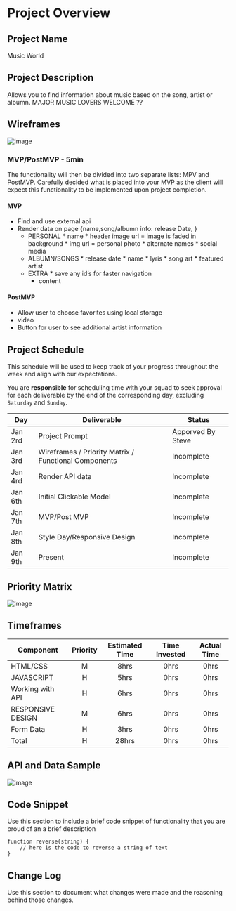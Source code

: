 # Project Overview

## Project Name

Music World

## Project Description

Allows you to find information about music based on the song, artist or albumn. MAJOR MUSIC LOVERS WELCOME ?? 


## Wireframes

![image](https://media.git.generalassemb.ly/user/25135/files/6d092a80-2db1-11ea-9f05-1c7dc7193efb)

### MVP/PostMVP - 5min

The functionality will then be divided into two separate lists: MPV and PostMVP.  Carefully decided what is placed into your MVP as the client will expect this functionality to be implemented upon project completion.  

#### MVP 

- Find and use external api 
- Render data on page {name,song/albumn info: release Date, } 
	* PERSONAL 
    		* name
    		* header image url = image is faded in background
    		* img url = personal photo
    		* alternate names
    		* social media
	* ALBUMN/SONGS
    		* release date
    		* name
    		* lyris
    		* song art
    		* featured artist
	* EXTRA
    		* save any id’s for faster navigation
   		 * content
 

#### PostMVP 

* Allow user to choose favorites using local storage
* video
* Button for user to see additional artist information
    
## Project Schedule

This schedule will be used to keep track of your progress throughout the week and align with our expectations.  

You are **responsible** for scheduling time with your squad to seek approval for each deliverable by the end of the corresponding day, excluding `Saturday` and `Sunday`.

|  Day | Deliverable | Status
|---|---| ---|
|Jan 2rd| Project Prompt | Apporved By Steve
|Jan 3rd| Wireframes / Priority Matrix / Functional Components | Incomplete
|Jan 4rd| Render API data | Incomplete
|Jan 6th| Initial Clickable Model  | Incomplete
|Jan 7th| MVP/Post MVP | Incomplete
|Jan 8th| Style Day/Responsive Design | Incomplete
|Jan 9th| Present | Incomplete

## Priority Matrix

![image](https://media.git.generalassemb.ly/user/25135/files/14687a80-2e0f-11ea-9836-f622fd729baf)

## Timeframes


| Component | Priority | Estimated Time | Time Invested | Actual Time |
| --- | :---: |  :---: | :---: | :---: |
| HTML/CSS | M | 8hrs | 0hrs | 0hrs |
| JAVASCRIPT | H | 5hrs | 0hrs | 0hrs |
| Working with API | H | 6hrs| 0hrs | 0hrs |
| RESPONSIVE DESIGN | M | 6hrs | 0hrs | 0hrs|
| Form Data | H | 3hrs | 0hrs | 0hrs|
| Total | H | 28hrs| 0hrs | 0hrs |

## API and Data Sample

![image](https://media.git.generalassemb.ly/user/25135/files/09b2d480-2d80-11ea-9022-396ee7afcab5)


## Code Snippet

Use this section to include a brief code snippet of functionality that you are proud of an a brief description  

```
function reverse(string) {
	// here is the code to reverse a string of text
}
```

## Change Log
 Use this section to document what changes were made and the reasoning behind those changes.
